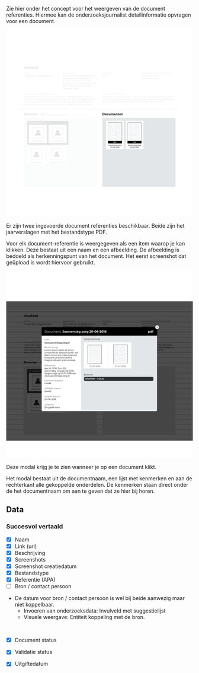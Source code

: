 Zie hier onder het concept voor het weergeven van de document referenties. Hiermee kan de onderzoeksjournalist detailinformatie opvragen voor een document.


![Documenten](content/documents.png)

Er zijn twee ingevoerde document referenties beschikbaar. Beide zijn het jaarverslagen met het bestandstype PDF. 

Voor elk document-referentie is weergegeven als een item waarop je kan klikken. Deze bestaat uit een naam en een afbeelding. De afbeelding is bedoeld als herkenningspunt van het document. Het eerst screenshot dat geüpload is wordt hiervoor gebruikt.

<!-- De bronnen en documenten staan naast elkaar omdat ze beide beginpunten zijn en elkaar van informatie voorzien. Zo zorgen bronnen voor documenten en documenten leiden weer tot nieuwe bronnen.

Detailinformatie voor bio:
Ik heb voor beide informatietypes gekozen voor knoppen. De gebruiker wil detailinformatie bekijken om te begrijpen waarom dit onderdeel toegevoegd is aan het onderzoek. De knop bestaat uit een afbeelding en de naam van het bijbehorende item. De afbeelding is gebruikt om context te bieden voor inhoud dat gaat komen. -->


![Modal document](content/designs3.png)

Deze modal krijg je te zien wanneer je op een document klikt. 

Het modal bestaat uit de documentnaam, een lijst met kenmerken en aan de rechterkant alle gekoppelde onderdelen. De kenmerken staan direct onder de het documentnaam om aan te geven dat ze hier bij horen.




## Data

### Succesvol vertaald

- [x] Naam
- [x] Link (url)
- [x] Beschrijving
- [x] Screenshots
- [x] Screenshot creatiedatum
- [x] Bestandstype
- [x] Referentie (APA)
- [ ] Bron / contact persoon
- De datum voor bron / contact persoon is wel bij beide aanwezig maar niet koppelbaar.
  - Invoeren van onderzoeksdata: Invulveld met suggestielijst
  - Visuele weergave: Entiteit koppeling met de bron.

<br>

- [x] Document status
- [x] Validatie status
- [x] Uitgiftedatum

